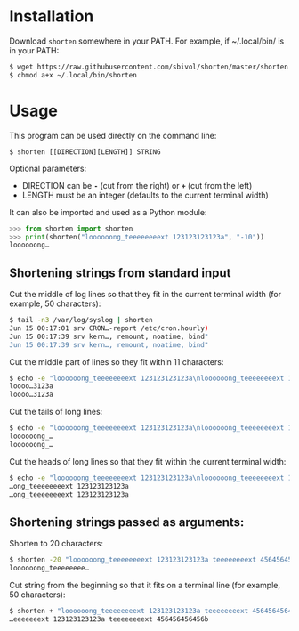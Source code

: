 # Installation

Download `shorten` somewhere in your PATH.
For example, if ~/.local/bin/ is in your PATH:

```sh
$ wget https://raw.githubusercontent.com/sbivol/shorten/master/shorten --directory-prefix="$HOME/.local/bin/"
$ chmod a+x ~/.local/bin/shorten
```

# Usage

This program can be used directly on the command line:

```
$ shorten [[DIRECTION][LENGTH]] STRING
```

Optional parameters:

  * DIRECTION can be **`-`** (cut from the right) or **`+`** (cut from the left)
  * LENGTH must be an integer (defaults to the current terminal width)

It can also be imported and used as a Python module:

```py
>>> from shorten import shorten
>>> print(shorten("loooooong_teeeeeeeext 123123123123a", "-10"))
loooooong…
```

## Shortening strings from standard input

Cut the middle of log lines so that they fit in the current terminal width (for example, 50 characters):

```sh
$ tail -n3 /var/log/syslog | shorten
Jun 15 00:17:01 srv CRON…-report /etc/cron.hourly)
Jun 15 00:17:39 srv kern…, remount, noatime, bind"
Jun 15 00:17:39 srv kern…, remount, noatime, bind"
```

Cut the middle part of lines so they fit within 11 characters:

```sh
$ echo -e "loooooong_teeeeeeeext 123123123123a\nloooooong_teeeeeeeext 123123123123a" | shorten 11
loooo…3123a
loooo…3123a
```

Cut the tails of long lines:

```sh
$ echo -e "loooooong_teeeeeeeext 123123123123a\nloooooong_teeeeeeeext 123123123123a" | shorten -11
loooooong_…
loooooong_…
```

Cut the heads of long lines so that they fit within the current terminal width:

```sh
$ echo -e "loooooong_teeeeeeeext 123123123123a\nloooooong_teeeeeeeext 123123123123a" | shorten +
…ong_teeeeeeeext 123123123123a
…ong_teeeeeeeext 123123123123a
```

## Shortening strings passed as arguments:

Shorten to 20 characters:

```sh
$ shorten -20 "loooooong_teeeeeeeext 123123123123a teeeeeeeext 456456456456b"
loooooong_teeeeeeee…
```

Cut string from the beginning so that it fits on a terminal line (for example, 50 characters):

```sh
$ shorten + "loooooong_teeeeeeeext 123123123123a teeeeeeeext 456456456456b"
…eeeeeeext 123123123123a teeeeeeeext 456456456456b
```

